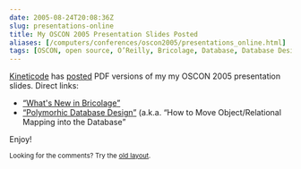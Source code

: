 ```yaml
--- 
date: 2005-08-24T20:08:36Z
slug: presentations-online
title: My OSCON 2005 Presentation Slides Posted
aliases: [/computers/conferences/oscon2005/presentations_online.html]
tags: [OSCON, open source, O’Reilly, Bricolage, Database, Database Design, What’s New In Bricolage]
---
```


<p><a href="http://www.kineticode.com/" title="Kineticode">Kineticode</a> has <a href="http://www.kineticode.com/news/announcements/" title="Kineticode Announcements">posted</a> PDF versions of my my OSCON 2005 presentation slides. Direct links:</p>

<ul>
  <li><a href="http://www.kineticode.com/docs/whats_new_in_bricolage.pdf"><q>What's New in Bricolage</q></a></li>
  <li><a href="http://www.kineticode.com/docs/polymorphic_database_design.pdf"><q>Polymorhic Database Design</q></a> (a.k.a. <q>How to Move Object/Relational Mapping into the Database</q></li>
</ul>

<p>Enjoy!</p>

<p class="past"><small>Looking for the comments? Try the <a rel="nofollow" href="//past.justatheory.com/computers/conferences/oscon2005/presentations_online.html">old layout</a>.</small></p>


